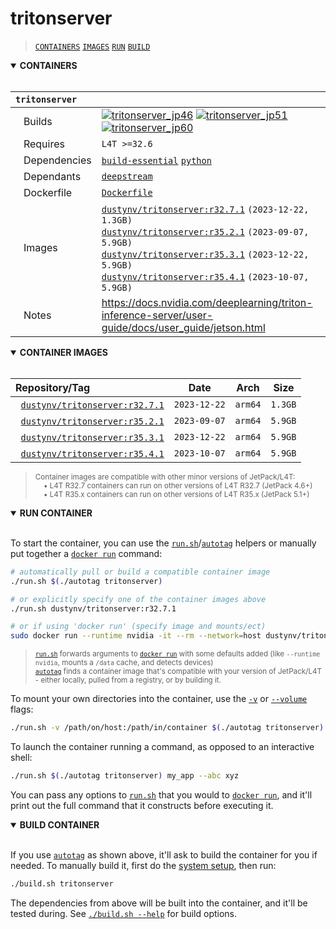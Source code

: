 # tritonserver

> [`CONTAINERS`](#user-content-containers) [`IMAGES`](#user-content-images) [`RUN`](#user-content-run) [`BUILD`](#user-content-build)

<details open>
<summary><b><a id="containers">CONTAINERS</a></b></summary>
<br>

| **`tritonserver`** | |
| :-- | :-- |
| &nbsp;&nbsp;&nbsp;Builds | [![`tritonserver_jp46`](https://img.shields.io/github/actions/workflow/status/dusty-nv/jetson-containers/tritonserver_jp46.yml?label=tritonserver:jp46)](https://github.com/dusty-nv/jetson-containers/actions/workflows/tritonserver_jp46.yml) [![`tritonserver_jp51`](https://img.shields.io/github/actions/workflow/status/dusty-nv/jetson-containers/tritonserver_jp51.yml?label=tritonserver:jp51)](https://github.com/dusty-nv/jetson-containers/actions/workflows/tritonserver_jp51.yml) [![`tritonserver_jp60`](https://img.shields.io/github/actions/workflow/status/dusty-nv/jetson-containers/tritonserver_jp60.yml?label=tritonserver:jp60)](https://github.com/dusty-nv/jetson-containers/actions/workflows/tritonserver_jp60.yml) |
| &nbsp;&nbsp;&nbsp;Requires | `L4T >=32.6` |
| &nbsp;&nbsp;&nbsp;Dependencies | [`build-essential`](/packages/build-essential) [`python`](/packages/python) |
| &nbsp;&nbsp;&nbsp;Dependants | [`deepstream`](/packages/deepstream) |
| &nbsp;&nbsp;&nbsp;Dockerfile | [`Dockerfile`](Dockerfile) |
| &nbsp;&nbsp;&nbsp;Images | [`dustynv/tritonserver:r32.7.1`](https://hub.docker.com/r/dustynv/tritonserver/tags) `(2023-12-22, 1.3GB)`<br>[`dustynv/tritonserver:r35.2.1`](https://hub.docker.com/r/dustynv/tritonserver/tags) `(2023-09-07, 5.9GB)`<br>[`dustynv/tritonserver:r35.3.1`](https://hub.docker.com/r/dustynv/tritonserver/tags) `(2023-12-22, 5.9GB)`<br>[`dustynv/tritonserver:r35.4.1`](https://hub.docker.com/r/dustynv/tritonserver/tags) `(2023-10-07, 5.9GB)` |
| &nbsp;&nbsp;&nbsp;Notes | https://docs.nvidia.com/deeplearning/triton-inference-server/user-guide/docs/user_guide/jetson.html |

</details>

<details open>
<summary><b><a id="images">CONTAINER IMAGES</a></b></summary>
<br>

| Repository/Tag | Date | Arch | Size |
| :-- | :--: | :--: | :--: |
| &nbsp;&nbsp;[`dustynv/tritonserver:r32.7.1`](https://hub.docker.com/r/dustynv/tritonserver/tags) | `2023-12-22` | `arm64` | `1.3GB` |
| &nbsp;&nbsp;[`dustynv/tritonserver:r35.2.1`](https://hub.docker.com/r/dustynv/tritonserver/tags) | `2023-09-07` | `arm64` | `5.9GB` |
| &nbsp;&nbsp;[`dustynv/tritonserver:r35.3.1`](https://hub.docker.com/r/dustynv/tritonserver/tags) | `2023-12-22` | `arm64` | `5.9GB` |
| &nbsp;&nbsp;[`dustynv/tritonserver:r35.4.1`](https://hub.docker.com/r/dustynv/tritonserver/tags) | `2023-10-07` | `arm64` | `5.9GB` |

> <sub>Container images are compatible with other minor versions of JetPack/L4T:</sub><br>
> <sub>&nbsp;&nbsp;&nbsp;&nbsp;• L4T R32.7 containers can run on other versions of L4T R32.7 (JetPack 4.6+)</sub><br>
> <sub>&nbsp;&nbsp;&nbsp;&nbsp;• L4T R35.x containers can run on other versions of L4T R35.x (JetPack 5.1+)</sub><br>
</details>

<details open>
<summary><b><a id="run">RUN CONTAINER</a></b></summary>
<br>

To start the container, you can use the [`run.sh`](/docs/run.md)/[`autotag`](/docs/run.md#autotag) helpers or manually put together a [`docker run`](https://docs.docker.com/engine/reference/commandline/run/) command:
```bash
# automatically pull or build a compatible container image
./run.sh $(./autotag tritonserver)

# or explicitly specify one of the container images above
./run.sh dustynv/tritonserver:r32.7.1

# or if using 'docker run' (specify image and mounts/ect)
sudo docker run --runtime nvidia -it --rm --network=host dustynv/tritonserver:r32.7.1
```
> <sup>[`run.sh`](/docs/run.md) forwards arguments to [`docker run`](https://docs.docker.com/engine/reference/commandline/run/) with some defaults added (like `--runtime nvidia`, mounts a `/data` cache, and detects devices)</sup><br>
> <sup>[`autotag`](/docs/run.md#autotag) finds a container image that's compatible with your version of JetPack/L4T - either locally, pulled from a registry, or by building it.</sup>

To mount your own directories into the container, use the [`-v`](https://docs.docker.com/engine/reference/commandline/run/#volume) or [`--volume`](https://docs.docker.com/engine/reference/commandline/run/#volume) flags:
```bash
./run.sh -v /path/on/host:/path/in/container $(./autotag tritonserver)
```
To launch the container running a command, as opposed to an interactive shell:
```bash
./run.sh $(./autotag tritonserver) my_app --abc xyz
```
You can pass any options to [`run.sh`](/docs/run.md) that you would to [`docker run`](https://docs.docker.com/engine/reference/commandline/run/), and it'll print out the full command that it constructs before executing it.
</details>
<details open>
<summary><b><a id="build">BUILD CONTAINER</b></summary>
<br>

If you use [`autotag`](/docs/run.md#autotag) as shown above, it'll ask to build the container for you if needed.  To manually build it, first do the [system setup](/docs/setup.md), then run:
```bash
./build.sh tritonserver
```
The dependencies from above will be built into the container, and it'll be tested during.  See [`./build.sh --help`](/jetson_containers/build.py) for build options.
</details>
